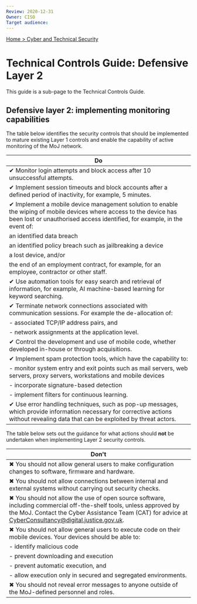```yaml
---
Review: 2020-12-31
Owner: CISO
Target audience:
---
```


[Home > Cyber and Technical Security](home-security-policies-guides.md)

# Technical Controls Guide: Defensive Layer 2

This guide is a sub-page to the Technical Controls Guide.

## Defensive layer 2: implementing monitoring capabilities

The table below identifies the security controls that should be implemented to mature existing Layer 1 controls and enable the capability of active monitoring of the MoJ network.


| Do |
|--- |
| ✔ Monitor login attempts and block access after 10 unsuccessful attempts. |
| ✔ Implement session timeouts and block accounts after a defined period of inactivity, for example, 5 minutes. |
| ✔ Implement a mobile device management solution to enable the wiping of mobile devices where access to the device has been lost or unauthorised access identified, for example, in the event of: |
| an identified data breach   
| an identified policy breach such as jailbreaking a device  
| a lost device, and/or
| the end of an employment contract, for example, for an employee, contractor or other staff. |
| ✔ Use automation tools for easy search and retrieval of information, for example, AI machine-based learning for keyword searching.
| ✔ Terminate network connections associated with communication sessions. For example the de-allocation of: |
| - associated TCP/IP address pairs, and
| - network assignments at the application level. |
| ✔ Control the development and use of mobile code, whether developed in-house or through acquisitions. |
| ✔ Implement spam protection tools, which have the capability to: |
| - monitor system entry and exit points such as mail servers, web servers, proxy servers, workstations and mobile devices     
| - incorporate signature-based detection
| - implement filters for continuous learning. |
| ✔ Use error handling techniques, such as pop-up messages, which provide information necessary for corrective actions without revealing data that can be exploited by threat actors. |


The table below sets out the guidance for what actions should **not** be undertaken when implementing Layer 2 security controls.

| Don't |
|---|
| ✖ You should not allow general users to make configuration changes to software, firmware and hardware.
| ✖ You should not allow connections between internal and external systems without carrying out security checks.
| ✖ You should not allow the use of open source software, including commercial off-the-shelf tools, unless approved by the MoJ. Contact the Cyber Assistance Team (CAT) for advice at [CyberConsultancy@digital.justice.gov.uk](mailto:CyberConsultancy@digital.justice.gov.uk). |
| ✖ You should not allow general users to execute code on their mobile devices. Your devices should be able to: |
| - identify malicious code      
| - prevent downloading and execution      
| - prevent automatic execution, and      
| - allow execution only in secured and segregated environments. |
| ✖ You should not reveal error messages to anyone outside of the MoJ-defined personnel and roles.
